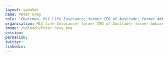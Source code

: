 ```yaml
---
layout: speaker
name: Peter Grey
role: 'Chairman, MLC Life Insurance; former CEO of Austrade; former Ambassador to the European Communities'
organisation: MLC Life Insurance; former CEO of Austrade; former Ambassador to the European Communities
image: /uploads/Peter Grey.png
session:
permalink:
twitter:
linkedin:
---
```



